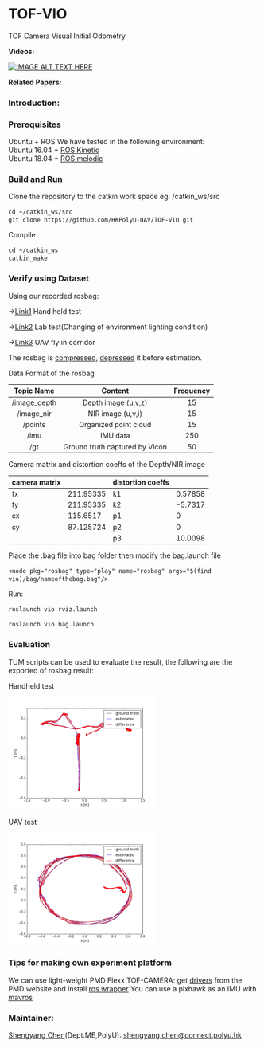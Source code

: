 # TOF-VIO

TOF Camera Visual Initial Odometry

**Videos:**

[![IMAGE ALT TEXT HERE](https://img.youtube.com/vi/IqfIqArsWXA/0.jpg)](https://www.youtube.com/watch?v=IqfIqArsWXA)

**Related Papers:**
### Introduction: 

### Prerequisites
Ubuntu + ROS We have tested in the following environment:<br />
Ubuntu 16.04 + [ROS Kinetic](http://wiki.ros.org/kinetic/Installation/Ubuntu)<br />
Ubuntu 18.04 + [ROS melodic](http://wiki.ros.org/melodic/Installation/Ubuntu)<br />

### Build and Run
Clone the repository to the catkin work space eg. /catkin_ws/src
```
cd ~/catkin_ws/src
git clone https://github.com/HKPolyU-UAV/TOF-VIO.git
```
Compile
```
cd ~/catkin_ws
catkin_make
```
### Verify using Dataset
Using our recorded rosbag:

->[Link1](https://drive.google.com/open?id=1-mdz7wl5JyhxFYr9SoeClK4WtimJQYd_) Hand held test 

->[Link2](https://drive.google.com/open?id=1MgEL9vWcRwh5zFwe1Vh7nNjQmszu9h3I) Lab test(Changing of environment lighting condition)

->[Link3](https://drive.google.com/open?id=1eQtt0zhSFPT5nYd5PYAoZZP8JioHqfxa) UAV fly in corridor

The rosbag is [compressed](http://wiki.ros.org/rosbag/Commandline#compress), [depressed](http://wiki.ros.org/rosbag/Commandline#decompress) it before estimation.

Data Format of the rosbag

|   Topic Name  |             Content            | Frequency |
|:-------------:|:------------------------------:|:---------:|
| /image\_depth | Depth image (u,v,z)            |     15    |
| /image\_nir   | NIR image (u,v,i)              |     15    |
| /points       | Organized point cloud          |     15    |
| /imu          | IMU data                       |    250    |
| /gt           | Ground truth captured by Vicon |     50    |

Camera matrix and distortion coeffs of the Depth/NIR image

| camera matrix |           | distortion coeffs |         |
|---------------|-----------|-------------------|---------|
| fx            | 211.95335 | k1                | 0.57858 |
| fy            | 211.95335 | k2                | -5.7317 |
| cx            | 115.6517  | p1                | 0       |
| cy            | 87.125724 | p2                | 0       |
|               |           | p3                | 10.0098 |

Place the .bag file into bag folder then modify the bag.launch file 
```
<node pkg="rosbag" type="play" name="rosbag" args="$(find vio)/bag/nameofthebag.bag"/>
```
Run: <br />
```
roslaunch vio rviz.launch
```
```
roslaunch vio bag.launch
```

### Evaluation 
TUM scripts can be used to evaluate the result, the following are the exported of rosbag result:

Handheld test

<img src="files/HH.png" width="300">

UAV test

<img src="files/UAV.png" width="300">


### Tips for making own experiment platform
We can use light-weight PMD Flexx TOF-CAMERA: get [drivers](https://pmdtec.com/picofamily/software/) from the PMD website and install [ros wrapper](https://github.com/code-iai/pico_flexx_driver)
You can use a pixhawk as an IMU with [mavros](http://wiki.ros.org/mavros)

### Maintainer:
[Shengyang Chen](https://www.polyu.edu.hk/researchgrp/cywen/index.php/en/people/researchstudent.html)(Dept.ME,PolyU): shengyang.chen@connect.polyu.hk <br />


